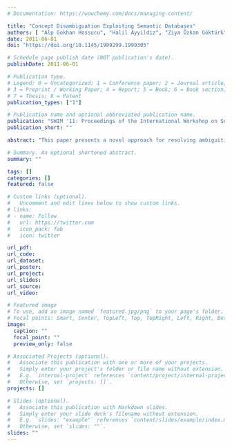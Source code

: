 ```yaml
---
# Documentation: https://wowchemy.com/docs/managing-content/

title: "Concept Disambiguation Exploiting Semantic Databases"
authors: [ "Alp Gokhan Hossucu", "Halil Ayyildiz", "Ziya Özkan Göktürk"]
date: 2011-06-01
doi: "https://doi.org/10.1145/1999299.1999305"

# Schedule page publish date (NOT publication's date).
publishDate: 2011-06-01

# Publication type.
# Legend: 0 = Uncategorized; 1 = Conference paper; 2 = Journal article;
# 3 = Preprint / Working Paper; 4 = Report; 5 = Book; 6 = Book section;
# 7 = Thesis; 8 = Patent
publication_types: ["1"]

# Publication name and optional abbreviated publication name.
publication: "SWIM '11: Proceedings of the International Workshop on Semantic Web Information ManagementJune 2011 Article No.: 6 Pages 1–6https://doi.org/10.1145/1999299.1999305"
publication_short: ""

abstract: "This paper presents a novel approach for resolving ambiguities in concepts that already reside in semantic databases such as Freebase and DBpedia. Different from standard dictionaries and lexical databases, semantic databases provide a rich hierarchy of semantic relations in ontological structures. Our disambiguation approach decides on the implied sense by computing concept similarity measures as a function of semantic relations defined in ontological graph representation of concepts. Our similarity measures also utilize Wikipedia descriptions of concepts. We performed a preliminary experimental evaluation, measuring disambiguation success rate and its correlation with input text content. The results show that our method outperforms well-known disambiguation methods."

# Summary. An optional shortened abstract.
summary: ""

tags: []
categories: []
featured: false

# Custom links (optional).
#   Uncomment and edit lines below to show custom links.
# links:
# - name: Follow
#   url: https://twitter.com
#   icon_pack: fab
#   icon: twitter

url_pdf:
url_code:
url_dataset:
url_poster:
url_project:
url_slides:
url_source:
url_video:

# Featured image
# To use, add an image named `featured.jpg/png` to your page's folder. 
# Focal points: Smart, Center, TopLeft, Top, TopRight, Left, Right, BottomLeft, Bottom, BottomRight.
image:
  caption: ""
  focal_point: ""
  preview_only: false

# Associated Projects (optional).
#   Associate this publication with one or more of your projects.
#   Simply enter your project's folder or file name without extension.
#   E.g. `internal-project` references `content/project/internal-project/index.md`.
#   Otherwise, set `projects: []`.
projects: []

# Slides (optional).
#   Associate this publication with Markdown slides.
#   Simply enter your slide deck's filename without extension.
#   E.g. `slides: "example"` references `content/slides/example/index.md`.
#   Otherwise, set `slides: ""`.
slides: ""
---
```

